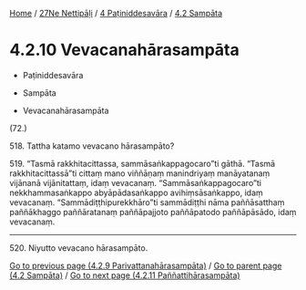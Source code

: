 
[Home](/) / [27Ne Nettipāḷi](../...md) / [4 Paṭiniddesavāra](...md) / [4.2 Sampāta](../27Ne/4/4.2.md)

# 4.2.10 Vevacanahārasampāta

* Paṭiniddesavāra

* Sampāta

* Vevacanahārasampāta

(72.)

518\. Tattha katamo vevacano hārasampāto?

519\. “Tasmā rakkhitacittassa, sammāsaṅkappagocaro”ti gāthā. “Tasmā rakkhitacittassā”ti cittaṃ mano viññāṇaṃ manindriyaṃ manāyatanaṃ vijānanā vijānitattaṃ, idaṃ vevacanaṃ. “Sammāsaṅkappagocaro”ti nekkhammasaṅkappo abyāpādasaṅkappo avihiṃsāsaṅkappo, idaṃ vevacanaṃ. “Sammādiṭṭhipurekkhāro”ti sammādiṭṭhi nāma paññāsatthaṃ paññākhaggo paññāratanaṃ paññāpajjoto paññāpatodo paññāpāsādo, idaṃ vevacanaṃ.

---

520\. Niyutto vevacano hārasampāto.



[Go to previous page (4.2.9 Parivattanahārasampāta)](4.2.9.md) / [Go to parent page (4.2 Sampāta)](../27Ne/4/4.2.md) / [Go to next page (4.2.11 Paññattihārasampāta)](4.2.11.md)


